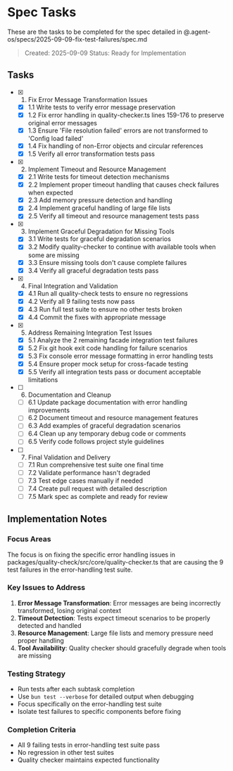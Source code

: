 # Spec Tasks

These are the tasks to be completed for the spec detailed in
@.agent-os/specs/2025-09-09-fix-test-failures/spec.md

> Created: 2025-09-09 Status: Ready for Implementation

## Tasks

- [x] 1. Fix Error Message Transformation Issues
  - [x] 1.1 Write tests to verify error message preservation
  - [x] 1.2 Fix error handling in quality-checker.ts lines 159-176 to preserve original error messages
  - [x] 1.3 Ensure 'File resolution failed' errors are not transformed to 'Config load failed'
  - [x] 1.4 Fix handling of non-Error objects and circular references
  - [x] 1.5 Verify all error transformation tests pass

- [x] 2. Implement Timeout and Resource Management
  - [x] 2.1 Write tests for timeout detection mechanisms
  - [x] 2.2 Implement proper timeout handling that causes check failures when expected
  - [x] 2.3 Add memory pressure detection and handling
  - [x] 2.4 Implement graceful handling of large file lists
  - [x] 2.5 Verify all timeout and resource management tests pass

- [x] 3. Implement Graceful Degradation for Missing Tools
  - [x] 3.1 Write tests for graceful degradation scenarios
  - [x] 3.2 Modify quality-checker to continue with available tools when some are missing
  - [x] 3.3 Ensure missing tools don't cause complete failures
  - [x] 3.4 Verify all graceful degradation tests pass

- [x] 4. Final Integration and Validation
  - [x] 4.1 Run all quality-check tests to ensure no regressions
  - [x] 4.2 Verify all 9 failing tests now pass
  - [x] 4.3 Run full test suite to ensure no other tests broken
  - [x] 4.4 Commit the fixes with appropriate message

- [x] 5. Address Remaining Integration Test Issues
  - [x] 5.1 Analyze the 2 remaining facade integration test failures
  - [x] 5.2 Fix git hook exit code handling for failure scenarios
  - [x] 5.3 Fix console error message formatting in error handling tests
  - [x] 5.4 Ensure proper mock setup for cross-facade testing
  - [x] 5.5 Verify all integration tests pass or document acceptable limitations

- [ ] 6. Documentation and Cleanup
  - [ ] 6.1 Update package documentation with error handling improvements
  - [ ] 6.2 Document timeout and resource management features
  - [ ] 6.3 Add examples of graceful degradation scenarios
  - [ ] 6.4 Clean up any temporary debug code or comments
  - [ ] 6.5 Verify code follows project style guidelines

- [ ] 7. Final Validation and Delivery
  - [ ] 7.1 Run comprehensive test suite one final time
  - [ ] 7.2 Validate performance hasn't degraded
  - [ ] 7.3 Test edge cases manually if needed
  - [ ] 7.4 Create pull request with detailed description
  - [ ] 7.5 Mark spec as complete and ready for review

## Implementation Notes

### Focus Areas

The focus is on fixing the specific error handling issues in packages/quality-check/src/core/quality-checker.ts that are causing the 9 test failures in the error-handling test suite.

### Key Issues to Address

1. **Error Message Transformation**: Error messages are being incorrectly transformed, losing original context
2. **Timeout Detection**: Tests expect timeout scenarios to be properly detected and handled
3. **Resource Management**: Large file lists and memory pressure need proper handling
4. **Tool Availability**: Quality checker should gracefully degrade when tools are missing

### Testing Strategy

- Run tests after each subtask completion
- Use `bun test --verbose` for detailed output when debugging
- Focus specifically on the error-handling test suite
- Isolate test failures to specific components before fixing

### Completion Criteria

- All 9 failing tests in error-handling test suite pass
- No regression in other test suites
- Quality checker maintains expected functionality
